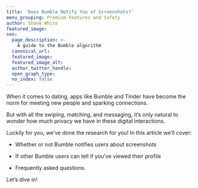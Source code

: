 ```yaml
---
title: 'Does Bumble Notify You of Screenshots?'
menu_grouping: Premium Features and Safety
author: Shane White
featured_image:
seo:
  page_description: >-
    A guide to the Bumble algorithm
  canonical_url:
  featured_image:
  featured_image_alt:
  author_twitter_handle:
  open_graph_type:
  no_index: false
---
```


<p>When it comes to dating, apps like Bumble and Tinder have become the norm for meeting new people and sparking connections.&nbsp;</p>
<p></p>
<p>But with all the swiping, matching, and messaging, it&rsquo;s only natural to wonder how much privacy we have in these digital interactions.&nbsp;</p>
<p></p>
<p>Luckily for you, we&rsquo;ve done the research for you! In this article we&rsquo;ll cover:</p>
<p></p>
<ul>
<li>
<p>Whether or not Bumble notifies users about screenshots</p>
</li>
<li>
<p>If other Bumble users can tell if you&rsquo;ve viewed their profile</p>
</li>
<li>
<p>Frequently asked questions.</p>
</li>
</ul>
<p></p>
<p>Let&rsquo;s dive in!</p>

